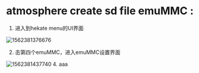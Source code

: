 # atmosphere create sd file emuMMC :
1. 进入到hekate menu的UI界面

![1562381376676](https://user-images.githubusercontent.com/64573431/109381757-26608300-7917-11eb-89b3-7292d420ad42.png)

2. 击第四个emuMMC，进入emuMMC设置界面

![1562381437740](https://user-images.githubusercontent.com/64573431/109381785-4b54f600-7917-11eb-9639-799a566bdae5.png)
4. aaa
